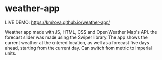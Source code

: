 # weather-app
 
LIVE DEMO: https://kmitova.github.io/weather-app/

Weather app made with JS, HTML, CSS and Open Weather Map's API. the forecast slider was made using the Swiper library. 
The app shows the current weather at the entered location, as well as a forecast five days ahead, starting from the current day.
Can switch from metric to imperial units.
